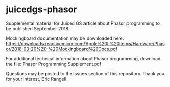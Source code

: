 # juicedgs-phasor
Supplemental material for Juiced GS article about Phasor programming to be published September 2018.

Mockingboard documentation may be downloaded here:
https://downloads.reactivemicro.com/Apple%20II%20Items/Hardware/Phasor/2018-03-20%20-%20Mockingboard%20Docs.pdf

For additional technical information about Phasor programming, download the file: 
Phasor Programming Supplement.pdf 

Questions may be posted to the Issues section of this repository.
Thank you for your interest,
Eric Rangell
